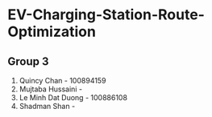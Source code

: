 # EV-Charging-Station-Route-Optimization

## Group 3

1. Quincy Chan - 100894159
2. Mujtaba Hussaini -
3. Le Minh Dat Duong - 100886108
4. Shadman Shan -
